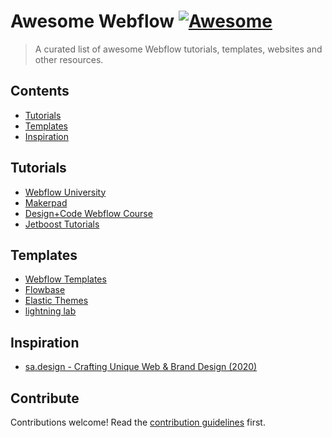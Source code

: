 # Awesome Webflow [![Awesome](https://awesome.re/badge.svg)](https://awesome.re)

> A curated list of awesome Webflow tutorials, templates, websites and other resources.

## Contents

- [Tutorials](#tutorials)
- [Templates](#templates)
- [Inspiration](#inspiration)

## Tutorials

- [Webflow University](https://university.webflow.com/?ref=awesome-webflow)
- [Makerpad](https://www.makerpad.co/tutorials?company=webflow/?ref=awesome-webflow)
- [Design+Code Webflow Course](https://designcode.io/webflow/?ref=awesome-webflow)
- [Jetboost Tutorials](https://www.jetboost.io/tutorials/?ref=awesome-webflow)

## Templates

- [Webflow Templates](https://webflow.com/templates/?ref=awesome-webflow)
- [Flowbase](https://www.flowbase.co/?ref=awesome-webflow)
- [Elastic Themes](https://www.elasticthemes.com/?ref=awesome-webflow)
- [lightning lab](https://www.lightninglab.design/?ref=awesome-webflow)

## Inspiration

- [sa.design - Crafting Unique Web & Brand Design (2020)](https://www.sa-design.co/?ref=awesome-webflow)

## Contribute

Contributions welcome! Read the [contribution guidelines](contributing.md) first.
